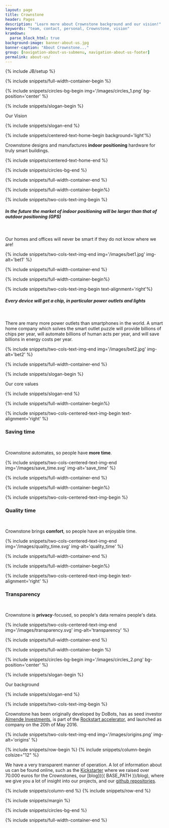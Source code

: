 ```yaml
---
layout: page
title: Crownstone
header: Pages
description: "Learn more about Crownstone background and our vision!"
keywords: "team, contact, personal, Crownstone, vision"
kramdown: 
  parse_block_html: true
background-image: banner-about-us.jpg
banner-caption: "About Crownstone..."
group: [navigation-about-us-submenu, navigation-about-us-footer]
permalink: about-us/
---
```

{% include JB/setup %}

{% include snippets/full-width-container-begin %}

{% include snippets/circles-bg-begin img='/images/circles_1.png' bg-position='center' %}

{% include snippets/slogan-begin %}

Our Vision

{% include snippets/slogan-end %}


{% include snippets/centered-text-home-begin background='light'%}

Crownstone designs and manufactures **indoor positioning** hardware for truly smart buildings.

{% include snippets/centered-text-home-end %}


{% include snippets/circles-bg-end %}

{% include snippets/full-width-container-end %}



{% include snippets/full-width-container-begin%}

{% include snippets/two-cols-text-img-begin %}

##### In the future the market of indoor positioning will be larger than that of outdoor positioning (GPS)

<p>&nbsp;</p>

Our homes and offices will never be smart if they do not know where we are!

{% include snippets/two-cols-text-img-end img='/images/bet1.jpg' img-alt='bet1' %}

{% include snippets/full-width-container-end %}


{% include snippets/full-width-container-begin%}

{% include snippets/two-cols-text-img-begin text-alignment='right'%}

##### Every device will get a chip, in particular power outlets and lights

<p>&nbsp;</p>

There are many more power outlets than smartphones in the world.
A smart home company which solves the smart outlet puzzle will provide billions of chips per year, will automate billions of human acts per year, and will save billions in energy costs per year.

{% include snippets/two-cols-text-img-end img='/images/bet2.jpg' img-alt='bet2' %}

{% include snippets/full-width-container-end %}



{% include snippets/slogan-begin %}

Our core values

{% include snippets/slogan-end %}


{% include snippets/full-width-container-begin%}

{% include snippets/two-cols-centered-text-img-begin text-alignment='right' %}

### Saving time

<p>&nbsp;</p>

Crownstone automates, so people have **more time**.

{% include snippets/two-cols-centered-text-img-end img='/images/save_time.svg' img-alt='save_time' %}

{% include snippets/full-width-container-end %}

{% include snippets/full-width-container-begin%}

{% include snippets/two-cols-centered-text-img-begin %}

### Quality time

<p>&nbsp;</p>

Crownstone brings **comfort**, so people have an enjoyable time.

{% include snippets/two-cols-centered-text-img-end img='/images/quality_time.svg' img-alt='quality_time' %}

{% include snippets/full-width-container-end %}


{% include snippets/full-width-container-begin%}

{% include snippets/two-cols-centered-text-img-begin text-alignment='right' %}

### Transparency

<p>&nbsp;</p>

Crownstone is **privacy**-focused, so people's data remains people's data.

{% include snippets/two-cols-centered-text-img-end img='/images/transparency.svg' img-alt='transparency' %}

{% include snippets/full-width-container-end %}



{% include snippets/full-width-container-begin %}

{% include snippets/circles-bg-begin img='/images/circles_2.png' bg-position='center' %}

{% include snippets/slogan-begin %}

Our background

{% include snippets/slogan-end %}


{% include snippets/two-cols-text-img-begin %}

Crownstone has been originally developed by DoBots, has as seed investor [Almende Investments](http://almende-investments.com), 
is part of the [Rockstart accelerator](http://www.rockstart.com/blog/rockstart-introduces-participants-of-2016-smart-energy-accelerator), 
and launched as company on the 20th of May 2016.

{% include snippets/two-cols-text-img-end img='/images/origins.png' img-alt='origins' %}


{% include snippets/row-begin %}
{% include snippets/column-begin colsize="12" %}

We have a very transparent manner of operation. A lot of information about us can be found online, such as the [Kickstarter](https://www.kickstarter.com/projects/dobots/crownstone) 
where we raised over 70.000 euros for the Crownstones, our [blog]({{ BASE_PATH }}/blog), where we give you a lot of insight into our projects, and our [github repositories](https://github.com/crownstone).

{% include snippets/column-end %}
{% include snippets/row-end %}


{% include snippets/margin %}


{% include snippets/circles-bg-end %}

{% include snippets/full-width-container-end %}